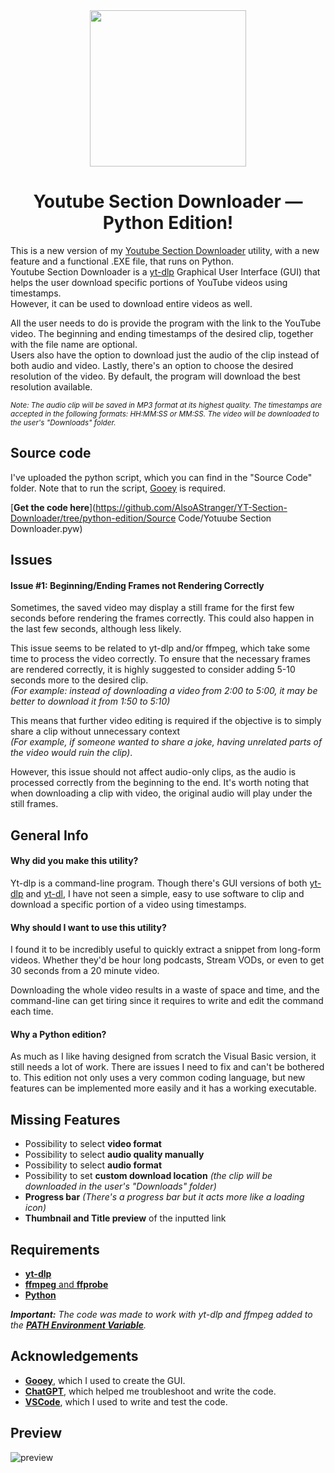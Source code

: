 <div align="center">
 
 <img src=https://github.com/AlsoAStranger/YT-Section-Downloader/assets/137929175/4dd47c12-3521-4334-80e2-82bfd7c1d3c7 width="250" height="250">
</img>
 
# Youtube Section Downloader — Python Edition!
</div>

This is a new version of my [Youtube Section Downloader](https://github.com/AlsoAStranger/YT-Section-Downloader/tree/main) utility, with a new feature and a functional .EXE file, that runs on Python.  
Youtube Section Downloader is a [yt-dlp](https://github.com/yt-dlp/yt-dlp) Graphical User Interface (GUI) that helps the user download specific portions of YouTube videos using timestamps.  
However, it can be used to download entire videos as well.

All the user needs to do is provide the program with the link to the YouTube video.
The beginning and ending timestamps of the desired clip, together with the file name are optional.  
Users also have the option to download just the audio of the clip instead of both audio and video.
Lastly, there's an option to choose the desired resolution of the video. By default, the program will download the best resolution available.

<sub>*Note: The audio clip will be saved in MP3 format at its highest quality. The timestamps are accepted in the following formats: HH:MM:SS or MM:SS. The video will be downloaded to the user's "Downloads" folder.*</sub>

## Source code
I've uploaded the python script, which you can find in the "Source Code" folder.
Note that to run the script, [Gooey](https://github.com/chriskiehl/Gooey) is required.


[**Get the code here**](https://github.com/AlsoAStranger/YT-Section-Downloader/tree/python-edition/Source Code/Yotuube Section Downloader.pyw)

## Issues

#### **Issue #1: Beginning/Ending Frames not Rendering Correctly**
Sometimes, the saved video may display a still frame for the first few seconds before rendering the frames correctly. This could also happen in the last few seconds, although less likely.

This issue seems to be related to yt-dlp and/or ffmpeg, which take some time to process the video correctly. To ensure that the necessary frames are rendered correctly, it is highly suggested to consider adding 5-10 seconds more to the desired clip.  
*(For example: instead of downloading a video from 2:00 to 5:00, it may be better to download it from 1:50 to 5:10)*

This means that further video editing is required if the objective is to simply share a clip without unnecessary context  
*(For example, if someone wanted to share a joke, having unrelated parts of the video would ruin the clip)*.

However, this issue should not affect audio-only clips, as the audio is processed correctly from the beginning to the end. It's worth noting that when downloading a clip with video, the original audio will play under the still frames.

##  General Info

#### **Why did you make this utility?**

Yt-dlp is a command-line program.
Though there's GUI versions of both [yt-dlp](https://github.com/yt-dlp/yt-dlp) and [yt-dl](https://github.com/ytdl-org/youtube-dl), I have not seen a simple, easy to use software to clip and download a specific portion of a video using timestamps.

#### **Why should I want to use this utility?**

I found it to be incredibly useful to quickly extract a snippet from long-form videos. Whether they'd be hour long podcasts, Stream VODs, or even to get 30 seconds from a 20 minute video.

Downloading the whole video results in a waste of space and time, and the command-line can get tiring since it requires to write and edit the command each time.

#### **Why a Python edition?**
As much as I like having designed from scratch the Visual Basic version, it still needs a lot of work. There are issues I need to fix and can't be bothered to.
This edition not only uses a very common coding language, but new features can be implemented more easily and it has a working executable.

## Missing Features

- Possibility to select **video format**
- Possibility to select **audio quality manually**
- Possibility to select **audio format**
- Possibility to set **custom download location** *(the clip will be downloaded in the user's "Downloads" folder)*
- **Progress bar** *(There's a progress bar but it acts more like a loading icon)*
- **Thumbnail and Title preview** of the inputted link

## Requirements

 - [**yt-dlp**](https://github.com/yt-dlp/yt-dlp)
 - [**ffmpeg** and **ffprobe**](https://www.ffmpeg.org/)
 - [**Python**](https://www.python.org/)

 ***Important:** The code was made to work with yt-dlp and ffmpeg added to the [**PATH Environment Variable**](https://learn.microsoft.com/en-us/previous-versions/office/developer/sharepoint-2010/ee537574(v=office.14)).*
## Acknowledgements

 - [**Gooey**]([https://yd.3dyd.com/home/](https://github.com/chriskiehl/Gooey)), which I used to create the GUI.
 - [**ChatGPT**](https://openai.com/blog/chatgpt), which helped me troubleshoot and write the code.
 - [**VSCode**](https://code.visualstudio.com/), which I used to write and test the code.

## Preview
![preview](https://github.com/AlsoAStranger/YT-Section-Downloader/assets/137929175/561873cf-1e51-44b6-977b-a533726f5cf1)
